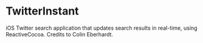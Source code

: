 TwitterInstant
==============

iOS Twitter search application that updates search results in real-time, using ReactiveCocoa. Credits to Colin Eberhardt.
